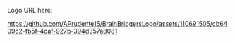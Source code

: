 Logo URL here:

https://github.com/APrudente15/BrainBridgersLogo/assets/110691505/cb6409c2-fb5f-4caf-927b-394d357a8081
